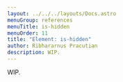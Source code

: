 ```yaml
---
layout: ../../../layouts/Docs.astro
menuGroup: references
menuTitle: is-hidden
menuOrder: 11
title: "Element: is-hidden"
author: Ribhararnus Pracutian
description: WIP.
---
```


WIP.
